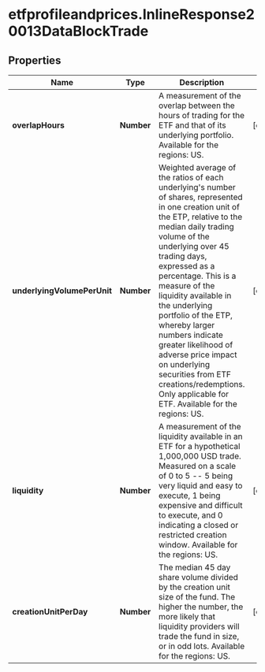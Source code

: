 # etfprofileandprices.InlineResponse20013DataBlockTrade

## Properties

Name | Type | Description | Notes
------------ | ------------- | ------------- | -------------
**overlapHours** | **Number** | A measurement of the overlap between the hours of trading for the ETF and that of its underlying portfolio. Available for the regions: US. | [optional] 
**underlyingVolumePerUnit** | **Number** | Weighted average of the ratios of each underlying&#39;s number of shares, represented in one creation unit of the ETP, relative to the median daily trading volume of the underlying over 45 trading days, expressed as a percentage. This is a measure of the liquidity available in the underlying portfolio of the ETP, whereby larger numbers indicate greater likelihood of adverse price impact on underlying securities from ETF creations/redemptions. Only applicable for ETF. Available for the regions: US. | [optional] 
**liquidity** | **Number** | A measurement of the liquidity available in an ETF for a hypothetical 1,000,000 USD trade. Measured on a scale of 0 to 5 -- 5 being very liquid and easy to execute, 1 being expensive and difficult to execute, and 0 indicating a closed or restricted creation window. Available for the regions: US. | [optional] 
**creationUnitPerDay** | **Number** | The median 45 day share volume divided by the creation unit size of the fund. The higher the number, the more likely that liquidity providers will trade the fund in size, or in odd lots. Available for the regions: US. | [optional] 


